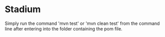 # Stadium

Simply run the command 'mvn test' or 'mvn clean test' from the command line after entering into the folder containing the pom file.